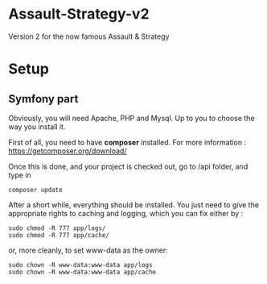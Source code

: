 # Assault-Strategy-v2
Version 2 for the now famous Assault &amp; Strategy

# Setup

## Symfony part
Obviously, you will need Apache, PHP and Mysql. Up to you to choose the way you install it.

First of all, you need to have **composer** installed. For more information : https://getcomposer.org/download/

Once this is done, and your project is checked out, go to /api folder, and type in
```
composer update
```

After a short while, everything should be installed. You just need to give the appropriate rights to caching and logging, which you can fix either by :
```
sudo chmod -R 777 app/logs/
sudo chmod -R 777 app/cache/
```

or, more cleanly, to set www-data as the owner:
``` 
sudo chown -R www-data:www-data app/logs
sudo chown -R www-data:www-data app/cache
```
